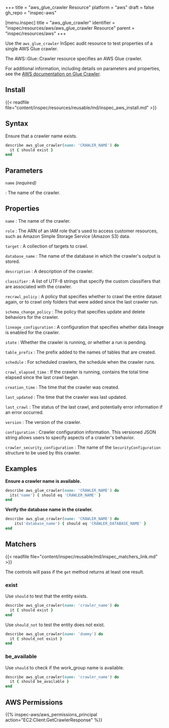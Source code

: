 +++
title = "aws_glue_crawler Resource"
platform = "aws"
draft = false
gh_repo = "inspec-aws"

[menu.inspec]
title = "aws_glue_crawler"
identifier = "inspec/resources/aws/aws_glue_crawler Resource"
parent = "inspec/resources/aws"
+++

Use the `aws_glue_crawler` InSpec audit resource to test properties of a single AWS Glue crawler.

The AWS::Glue::Crawler resource specifies an AWS Glue crawler.

For additional information, including details on parameters and properties, see the [AWS documentation on Glue Crawler](https://docs.aws.amazon.com/AWSCloudFormation/latest/UserGuide/aws-resource-glue-crawler.html).

## Install

{{< readfile file="content/inspec/resources/reusable/md/inspec_aws_install.md" >}}

## Syntax

Ensure that a crawler name exists.

```ruby
describe aws_glue_crawler(name: 'CRAWLER_NAME') do
  it { should exist }
end
```

## Parameters

`name` _(required)_

: The name of the crawler.

## Properties

`name`
: The name of the crawler.

`role`
: The ARN of an IAM role that's used to access customer resources, such as Amazon Simple Storage Service (Amazon S3) data.

`target`
: A collection of targets to crawl.

`database_name`
: The name of the database in which the crawler's output is stored.

`description`
: A description of the crawler.

`classifier`
: A list of UTF-8 strings that specify the custom classifiers that are associated with the crawler.

`recrawl_policy`
: A policy that specifies whether to crawl the entire dataset again, or to crawl only folders that were added since the last crawler run.

`schema_change_policy`
: The policy that specifies update and delete behaviors for the crawler.

`lineage_configuration`
: A configuration that specifies whether data lineage is enabled for the crawler.

`state`
: Whether the crawler is running, or whether a run is pending.

`table_prefix`
: The prefix added to the names of tables that are created.

`schedule`
: For scheduled crawlers, the schedule when the crawler runs.

`crawl_elapsed_time`
: If the crawler is running, contains the total time elapsed since the last crawl began.

`creation_time`
: The time that the crawler was created.

`last_updated`
: The time that the crawler was last updated.

`last_crawl`
: The status of the last crawl, and potentially error information if an error occurred.

`version`
: The version of the crawler.

`configuration`
: Crawler configuration information. This versioned JSON string allows users to specify aspects of a crawler's behavior.

`crawler_security_configuration`
: The name of the `SecurityConfiguration` structure to be used by this crawler.

## Examples

**Ensure a crawler name is available.**

```ruby
describe aws_glue_crawler(name: 'CRAWLER_NAME') do
  its('name') { should eq 'CRAWLER_NAME' }
end
```

**Verify the database name in the crawler.**

```ruby
describe aws_glue_crawler(name: 'CRAWLER_NAME') do
    its('database_name') { should eq 'CRAWLER_DATABASE_NAME' }
end
```

## Matchers

{{< readfile file="content/inspec/reusable/md/inspec_matchers_link.md" >}}

The controls will pass if the `get` method returns at least one result.

### exist

Use `should` to test that the entity exists.

```ruby
describe aws_glue_crawler(name: 'crawler_name') do
  it { should exist }
end
```

Use `should_not` to test the entity does not exist.

```ruby
describe aws_glue_crawler(name: 'dummy') do
  it { should_not exist }
end
```

### be_available

Use `should` to check if the work_group name is available.

```ruby
describe aws_glue_crawler(name: 'crawler_name') do
  it { should be_available }
end
```

## AWS Permissions

{{% inspec-aws/aws_permissions_principal action="EC2:Client:GetCrawlerResponse" %}}
